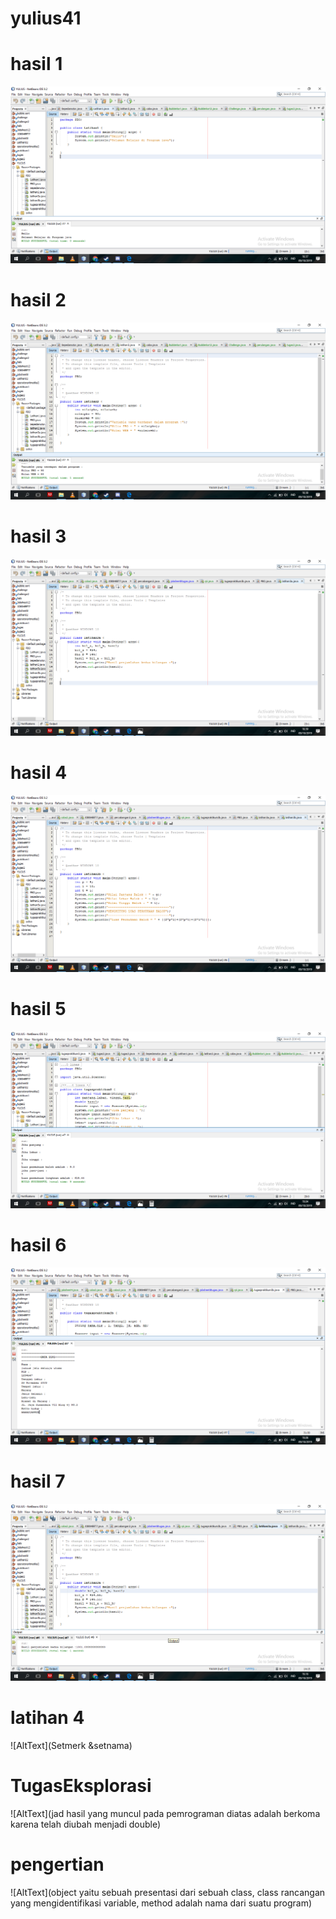 # yulius41
# hasil 1
![AltText](https://github.com/yuliusjati/yulius41/blob/master/Screenshot%20(97).png)
# hasil 2
![AltText](https://github.com/yuliusjati/yulius41/blob/master/Screenshot%20(98).png)
# hasil 3
![AltText](https://github.com/yuliusjati/yulius41/blob/master/Screenshot%20(99).png)
# hasil 4
![AltText](https://github.com/yuliusjati/yulius41/blob/master/Screenshot%20(100).png)
# hasil 5
![AltText](https://github.com/yuliusjati/yulius41/blob/master/Screenshot%20(101).png)
# hasil 6
![AltText](https://github.com/yuliusjati/yulius41/blob/master/Screenshot%20(102).png)
# hasil 7
![AltText](https://github.com/yuliusjati/yulius41/blob/master/Screenshot%20(103).png)
# latihan 4
![AltText](Setmerk &setnama)
# TugasEksplorasi
![AltText](jad hasil yang muncul pada pemrograman diatas adalah berkoma karena telah diubah menjadi double)
# pengertian
![AltText](object yaitu sebuah presentasi dari sebuah class, 
          class rancangan yang mengidentifikasi variable, 
          method adalah nama dari suatu program)
